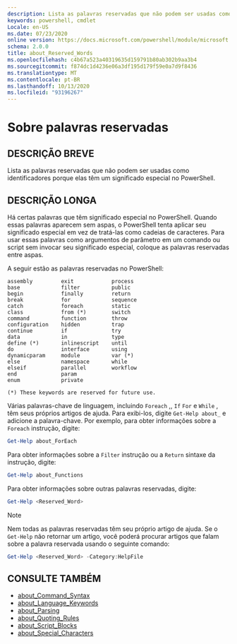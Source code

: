 ```yaml
---
description: Lista as palavras reservadas que não podem ser usadas como identificadores porque elas têm um significado especial no PowerShell.
keywords: powershell, cmdlet
Locale: en-US
ms.date: 07/23/2020
online version: https://docs.microsoft.com/powershell/module/microsoft.powershell.core/about/about_reserved_words?view=powershell-7&WT.mc_id=ps-gethelp
schema: 2.0.0
title: about_Reserved_Words
ms.openlocfilehash: c4b67a523a40319635d159791b80ab302b9aa3b4
ms.sourcegitcommit: f874dc1d4236e06a3df195d179f59e0a7d9f8436
ms.translationtype: MT
ms.contentlocale: pt-BR
ms.lasthandoff: 10/13/2020
ms.locfileid: "93196267"
---
```

# <a name="about-reserved-words"></a>Sobre palavras reservadas

## <a name="short-description"></a>DESCRIÇÃO BREVE
Lista as palavras reservadas que não podem ser usadas como identificadores porque elas têm um significado especial no PowerShell.

## <a name="long-description"></a>DESCRIÇÃO LONGA

Há certas palavras que têm significado especial no PowerShell. Quando essas palavras aparecem sem aspas, o PowerShell tenta aplicar seu significado especial em vez de tratá-las como cadeias de caracteres. Para usar essas palavras como argumentos de parâmetro em um comando ou script sem invocar seu significado especial, coloque as palavras reservadas entre aspas.

A seguir estão as palavras reservadas no PowerShell:

```
assembly         exit            process
base             filter          public
begin            finally         return
break            for             sequence
catch            foreach         static
class            from (*)        switch
command          function        throw
configuration    hidden          trap
continue         if              try
data             in              type
define (*)       inlinescript    until
do               interface       using
dynamicparam     module          var (*)
else             namespace       while
elseif           parallel        workflow
end              param
enum             private

(*) These keywords are reserved for future use.
```

Várias palavras-chave de linguagem, incluindo `Foreach` ,, `If` `For` e `While` , têm seus próprios artigos de ajuda. Para exibi-los, digite `Get-Help about_` e adicione a palavra-chave. Por exemplo, para obter informações sobre a `Foreach` instrução, digite:

```powershell
Get-Help about_ForEach
```

Para obter informações sobre a `Filter` instrução ou a `Return` sintaxe da instrução, digite:

```powershell
Get-Help about_Functions
```

Para obter informações sobre outras palavras reservadas, digite:

```powershell
Get-Help <Reserved_Word>
```

> [!NOTE]
> Nem todas as palavras reservadas têm seu próprio artigo de ajuda. Se o `Get-Help` não retornar um artigo, você poderá procurar artigos que falam sobre a palavra reservada usando o seguinte comando:
>
> ```powershell
> Get-Help <Reserved_Word> -Category:HelpFile
> ```

## <a name="see-also"></a>CONSULTE TAMBÉM

- [about_Command_Syntax](about_Command_Syntax.md)
- [about_Language_Keywords](about_Language_Keywords.md)
- [about_Parsing](about_Parsing.md)
- [about_Quoting_Rules](about_Quoting_Rules.md)
- [about_Script_Blocks](about_Script_Blocks.md)
- [about_Special_Characters](about_Special_Characters.md)
